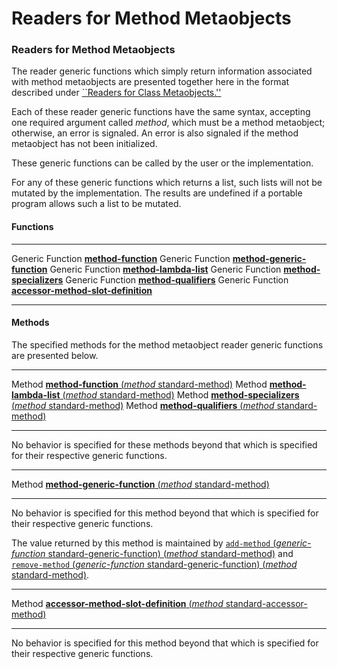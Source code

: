 Readers for Method Metaobjects
==============================

### Readers for Method Metaobjects

The reader generic functions which simply return information associated with method metaobjects are presented together here in the format described under [``Readers for Class Metaobjects.''](readers-for-class-metaobjects.md)

Each of these reader generic functions have the same syntax, accepting one required argument called *method*, which must be a method metaobject; otherwise, an error is signaled. An error is also signaled if the method metaobject has not been initialized.

These generic functions can be called by the user or the implementation.

For any of these generic functions which returns a list, such lists will not be mutated by the implementation. The results are undefined if a portable program allows such a list to be mutated.

#### Functions

  ------------------ ---------------------------------------------------------------------------
  Generic Function   [**method-function**](method-function.md)
  Generic Function   [**method-generic-function**](method-generic-function.md)
  Generic Function   [**method-lambda-list**](method-lambda-list.md)
  Generic Function   [**method-specializers**](method-specializers.md)
  Generic Function   [**method-qualifiers**](method-qualifiers.md)
  Generic Function   [**accessor-method-slot-definition**](accessor-method-slot-definition.md)
  ------------------ ---------------------------------------------------------------------------

#### Methods

The specified methods for the method metaobject reader generic functions are presented below.

  -------- ----------------------------------------------------------------------------------------------
  Method   [**method-function** (*method* standard-method)](method-function-standard-method.md)
  Method   [**method-lambda-list** (*method* standard-method)](method-lambda-list-standard-method.md)
  Method   [**method-specializers** (*method* standard-method)](method-specializers-standard-method.md)
  Method   [**method-qualifiers** (*method* standard-method)](method-qualifiers-standard-method.md)
  -------- ----------------------------------------------------------------------------------------------

No behavior is specified for these methods beyond that which is specified for their respective generic functions.

  -------- ------------------------------------------------------------------------------------------------------
  Method   [**method-generic-function** (*method* standard-method)](method-generic-function-standard-method.md)
  -------- ------------------------------------------------------------------------------------------------------

No behavior is specified for this method beyond that which is specified for their respective generic functions.

The value returned by this method is maintained by [`add-method` (*generic-function* standard-generic-function) (*method* standard-method)](add-method-standard-generic-function-standard-method.md) and [`remove-method` (*generic-function* standard-generic-function) (*method* standard-method)](remove-method-standard-generic-function-standard-method.md).

  -------- ----------------------------------------------------------------------------------------------------------------------------------------
  Method   [**accessor-method-slot-definition** (*method* standard-accessor-method)](accessor-method-slot-definition-standard-accessor-method.md)
  -------- ----------------------------------------------------------------------------------------------------------------------------------------

No behavior is specified for this method beyond that which is specified for their respective generic functions.
